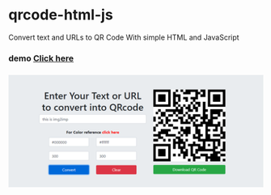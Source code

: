 # qrcode-html-js
Convert text and URLs to QR Code With simple HTML and JavaScript
</br>
<h3><b>demo <a href="http://tutorials.img2imp.com/web/tools/text-and-url-to-qrcode">Click here</a></b><h3>
</hr>
<img src="show.png">
